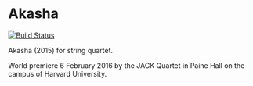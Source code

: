 Akasha
======

[![Build Status](https://travis-ci.org/trevorbaca/akasha.svg?branch=master)](https://travis-ci.org/trevorbaca/akasha)

Akasha (2015) for string quartet.

World premiere 6 February 2016 by the JACK Quartet in Paine Hall on the campus
of Harvard University.